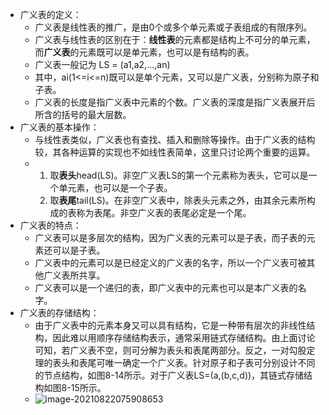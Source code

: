 - 广义表的定义：
	- 广义表是线性表的推广，是由0个或多个单元素或子表组成的有限序列。
	- 广义表与线性表的区别在于：**线性表**的元素都是结构上不可分的单元素，而**广义表**的元素既可以是单元素，也可以是有结构的表。
	- 广义表一般记为 LS = (a1,a2,…,an)
	- 其中，ai(1<=i<=n)既可以是单个元素，又可以是广义表，分别称为原子和子表。
	- 广义表的长度是指广义表中元素的个数。广义表的深度是指广义表展开后所含的括号的最大层数。
- 广义表的基本操作：
	- 与线性表类似，广义表也有查找、插入和删除等操作。由于广义表的结构较，其各种运算的实现也不如线性表简单，这里只讨论两个重要的运算。
	- 1. 取**表头**head(LS)。非空广义表LS的第一个元素称为表头，它可以是一个单元素，也可以是一个子表。
	  2. 取**表尾**tail(LS)。在非空广义表中，除表头元素之外，由其余元素所构成的表称为表尾。非空广义表的表尾必定是一个尾。
- 广义表的特点：
	- 广义表可以是多层次的结构，因为广义表的元素可以是子表，而子表的元素还可以是子表。
	- 广义表中的元素可以是已经定义的广义表的名字，所以一个广义表可被其他广义表所共享。
	- 广义表可以是一个递归的表，即广义表中的元素也可以是本广义表的名字。
- 广义表的存储结构：
	- 由于广义表中的元素本身又可以具有结构，它是一种带有层次的非线性结构，因此难以用顺序存储结构表示，通常采用链式存储结构。由上面讨论可知，若广义表不空，则可分解为表头和表尾两部分。反之，一对勾股定理的表头和表尾可唯一确定一个广义表。针对原子和子表可分别设计不同的节点结构，如图8-14所示。对于广义表LS=(a,(b,c,d))，其链式存储结构如图8-15所示。
	- ![image-20210822075908653](https://img.mhugh.net/typora/image-20210822075908653.png)